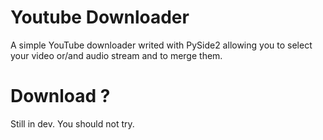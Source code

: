 # Youtube Downloader
A simple YouTube downloader writed with PySide2 allowing you to select your video or/and audio stream and to merge them.
# Download ?
Still in dev. You should not try.
